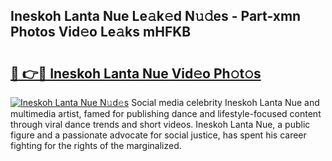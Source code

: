 ## Ineskoh Lanta Nue Le𝚊k𝚎d N𝚞𝚍es - Part-xmn Photos Vid𝚎o Le𝚊ks mHFKB

# <h2><a href="http://fb78hlw.evod.top/?m=Ineskoh+Lanta+Nue">🔗 👉🔴 Ineskoh Lanta Nue Vid𝚎o Ph𝚘t𝚘s</a></h2>

[![Ineskoh Lanta Nue N𝚞d𝚎s](https://i.imgur.com/8V9OHl7.gif)](http://fb78hlw.evod.top/?m=Ineskoh+Lanta+Nue)
Social media celebrity Ineskoh Lanta Nue and multimedia artist, famed for publishing dance and lifestyle-focused content through viral dance trends and short videos. Ineskoh Lanta Nue, a public figure and a passionate advocate for social justice, has spent his career fighting for the rights of the marginalized. 
